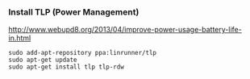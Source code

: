 ### Install TLP (Power Management)

<http://www.webupd8.org/2013/04/improve-power-usage-battery-life-in.html>

```
sudo add-apt-repository ppa:linrunner/tlp
sudo apt-get update
sudo apt-get install tlp tlp-rdw
```
